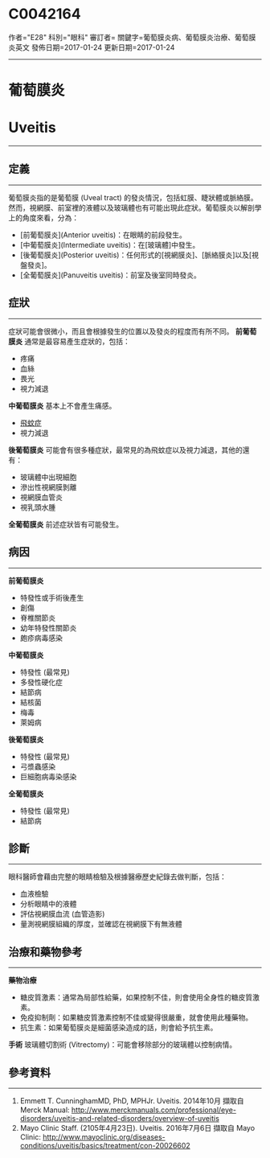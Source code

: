 # C0042164
作者="E28"
科別="眼科"
審訂者=
關鍵字=葡萄膜炎病、葡萄膜炎治療、葡萄膜炎英文
發佈日期=2017-01-24
更新日期=2017-01-24

----------
# 葡萄膜炎
# Uveitis
----------
## 定義
----------

葡萄膜炎指的是葡萄膜 (Uveal tract) 的發炎情況，包括虹膜、睫狀體或脈絡膜。然而，視網膜、前室裡的液體以及玻璃體也有可能出現此症狀。葡萄膜炎以解剖學上的角度來看，分為：

- [前葡萄膜炎](Anterior uveitis)：在眼睛的前段發生。
- [中葡萄膜炎](Intermediate uveitis)：在[玻璃體]中發生。
- [後葡萄膜炎](Posterior uveitis)：任何形式的[視網膜炎]、[脈絡膜炎]以及[視盤發炎]。
- [全葡萄膜炎](Panuveitis uveitis)：前室及後室同時發炎。
## 症狀
----------

症狀可能會很微小，而且會根據發生的位置以及發炎的程度而有所不同。
**前葡萄膜炎**
通常是最容易產生症狀的，包括：

- 疼痛
- 血絲
- 畏光
- 視力減退

**中葡萄膜炎**
基本上不會產生痛感。

- [飛蚊症](C0016242)
- 視力減退

**後葡萄膜炎**
可能會有很多種症狀，最常見的為飛蚊症以及視力減退，其他的還有：

- 玻璃體中出現細胞
- 滲出性視網膜剝離
- 視網膜血管炎
- 視乳頭水腫

**全葡萄膜炎**
前述症狀皆有可能發生。

## 病因
----------

**前葡萄膜炎**

- 特發性或手術後產生
- 創傷
- 脊椎關節炎
- 幼年特發性關節炎
- 皰疹病毒感染

**中葡萄膜炎**

- 特發性 (最常見)
- 多發性硬化症
- 結節病
- 結核菌
- 梅毒
- 萊姆病

**後葡萄膜炎**

- 特發性 (最常見)
- 弓漿蟲感染
- 巨細胞病毒染感染

**全葡萄膜炎**

- 特發性 (最常見)
- 結節病
## 診斷
----------

眼科醫師會藉由完整的眼睛檢驗及根據醫療歷史紀錄去做判斷，包括：

- 血液檢驗
- 分析眼睛中的液體
- 評估視網膜血流 (血管造影)
- 量測視網膜組織的厚度，並確認在視網膜下有無液體
## 治療和藥物參考
----------

**藥物治療**

- 糖皮質激素：通常為局部性給藥，如果控制不佳，則會使用全身性的糖皮質激素。
- 免疫抑制劑：如果糖皮質激素控制不佳或變得很嚴重，就會使用此種藥物。
- 抗生素：如果葡萄膜炎是細菌感染造成的話，則會給予抗生素。

**手術**
玻璃體切割術 (Vitrectomy)：可能會移除部分的玻璃體以控制病情。

## 參考資料
----------
1. Emmett T. CunninghamMD, PhD, MPHJr. Uveitis. 2014年10月 擷取自 Merck Manual: 
  http://www.merckmanuals.com/professional/eye-disorders/uveitis-and-related-disorders/overview-of-uveitis
2. Mayo Clinic Staff. (2105年4月23日). Uveitis. 2016年7月6日 擷取自 Mayo Clinic: 
  http://www.mayoclinic.org/diseases-conditions/uveitis/basics/treatment/con-20026602

